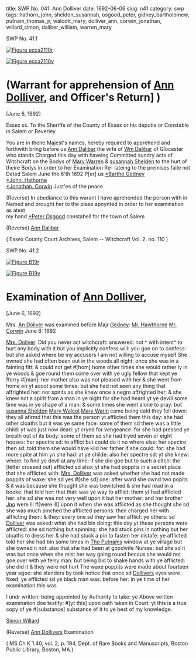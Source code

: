 title: SWP No. 041: Ann Dolliver
date: 1692-06-06
slug: n41
category: swp
tags: hathorn_john, sheldon_susannah, osgood_peter, gidney_bartholomew, putnam_thomas_jr, walcott_mary, dolliver_ann, corwin_jonathan, willard_simon, daliber_william, warren_mary



<div markdown class="doc" id="n41.1">

<div class="doc_id">SWP No. 41.1</div>


<span markdown class="figure">[![Figure ecca2110r](archives/ecca/thumb/ecca2110r.jpg)](archives/ecca/large/ecca2110r.jpg)</span>

<span markdown class="figure">[![Figure ecca2110v](archives/ecca/thumb/ecca2110v.jpg)](archives/ecca/large/ecca2110v.jpg)</span>

# (Warrant for apprehension of [Ann Dolliver](/tag/dolliver_ann.html), and Officer's Return] )

[June 6, 1692]

Essex ss. To the Sheriffe of the County of Essex or his deputie  or Constable in Salem or Beverley

You are in theire Majest's names, hereby required to apprehend  and forthwith bring before us [Ann Dalibar](/tag/dolliver_ann.html) the wife of [Wm Dalibar](/tag/daliber_william.html) of  Glocester who stands Charged this day with haveing Committed  sundry acts of Witchcraft on the Bodys of [Mary Warren](/tag/warren_mary.html) & [susannah Shelden](/tag/sheldon_susannah.html) to the hurt of theire Bodys in order to her Examination Re-  lateing to the premises faile not Dated Salem June the 6'th 1692
                                          P[er] us [*Bartho Gedney](/tag/gidney_bartholomew.html)  
                                          [*John. Hathorne](/tag/hathorn_john.html)  
                                          [*Jonathan. Corwin](/tag/corwin_jonathan.html)  Just'es of the peace 

(Reverse) In obediance to this warant I have aprehended the person  with in Named and brought her to the plase apoynted in order to her examination as atest                           
                                   my hand  [*Peter Osgood](/tag/osgood_peter.html) 
                                   constabell for 
                                   the town of Salem 
                                            
 (Reverse) [Ann Dalibar](/tag/dolliver_ann.html)

( Essex County Court Archives, Salem -- Witchcraft Vol. 2, no. 110 ) 

</div>



<div markdown class="doc" id="n41.2">

<div class="doc_id">SWP No. 41.2</div>


<span markdown class="figure">[![Figure B19r](archives/BPL/gifs/B19A.gif)](archives/BPL/LARGE/B19A.jpg)</span>

<span markdown class="figure">[![Figure B19v](archives/BPL/gifs/B19B.gif)](archives/BPL/LARGE/B19B.jpg)</span>

# Examination of [Ann Dolliver](/tag/dolliver_ann.html),

[June 6, 1692]

Mrs. [An Doliver](/tag/dolliver_ann.html) was examined before Majr [Gedney](/tag/gidney_bartholomew.html): [Mr. Hawthorne](/tag/hathorn_john.html) [Mr. Corwin](/tag/corwin_jonathan.html) 
June 6: 1692 

[Mrs. Doliver](/tag/dolliver_ann.html): Did you never act witchcraft: answered: not ^ with intent^ to hurt any body with it but you implicitly confess will: you goe on to confess: but she asked where be my accusers I am not willing to accuse myself She owned she had often been out in the woods all night: once she was in a fainting fitt: & could not get #[hom] home other times she would rather ly in ye woods & goe round them come over with ye ugly fellow that kept ye fferry #[man]: her mother also was not pleased with her & she went from home on yt accot some times: but she had not seen any thing that affrighted her: nor spirits as she knew once a negro affrighted her: & she knew not a spirit from a man in ye night for she had heard yt ye devill some time was in ye shape of a man: & some times she went alone to pray: but [susanna Sheldon](/tag/sheldon_susannah.html) [Mary Wolcot](/tag/walcott_mary.html) [Mary Warin](/tag/warren_mary.html) came being cald they fell down: they all afirmd that this was the person yt afflicted them this day: she had other cloaths but it was ye same face: some of them sd there was a little child: yt was just now dead: yt cryed for vengeance: for she had pressed ye breath out of its body: some of them sd she had tryed seven or eight houses: her spectre sd: to afflict but could do it no where else: her spectre then sd: told them she would have kild her father if she could: for: she had more spite at him yn she had: at ye childe: also her spectre sd: yt she knew: where: to find ye devil at any time: if she did goe but to such a ditch: the [letter crossed out] afflicted sd also: yt she had poppits in a secret place that she afflicted with: [Mrs. Dolliver](/tag/dolliver_ann.html) was asked whether she had not made poppits of waxe: she sd yes #[she sd] one: after ward she ownd two popits & it was because she thought she was bewitched & she had read in a booke: that told her: that that: was ye way to afflict: them yt had afflicted her: she sd she was not very well upon it but her mother: and her brother [Jno](/tag/john_dolliver.html) were ill #[were ill] upon it when she was afflicted as she thought she sd she was much pinched the afflicted persons: then charged her with afflicting them: & they: every one sd they saw her afflict: ye others: sd [Dolliver](/tag/dolliver_ann.html) was asked: what she had bin doing: this day yt these persons were afflicted: she sd nothing but spinning: she had stuck pins in nothing but her cloaths to dress her & she had stuck a pin to fasten her distafe: ye afflicted told her she had bin some times in [Tho Putnams](/tag/putnam_thomas_jr.html) window at ye village but she owned it not: also that she had been at goodwife Nurses: but she sd it was but once when she mist her way going round becaus she would not goe over with ye ferry man: 
but being bid to shake hands with ye afflicted: she did it & they were not hurt The waxe poppits were made about fourteen year agoe: 
she standers by took notice that once sd [Dollivers](/tag/dolliver_ann.html) eyes were fixed: ye afflicted sd ye black man was: before her: in ye time of her examination this was

I undr written: being appointed by Authority to take: ye Above written examination doe testify: #[yt this] upon oath taken in Court: yt this is a true copy of ye #[substance] substance of it to ye best of my knowledge.

[Simon Willard](/tag/willard_simon.html)

(Reverse) [Ann Dollivers](/tag/dolliver_ann.html) Examination

( MS Ch K 1.40, vol. 2, p. 194, Dept. of Rare Books and Manuscripts, Boston Public Library, Boston, MA.)


</div>

